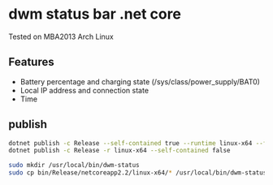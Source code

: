 # dwm status bar .net core
Tested on MBA2013 Arch Linux
## Features
- Battery percentage and charging state (/sys/class/power_supply/BAT0)
- Local IP address and connection state
- Time

## publish
```sh
dotnet publish -c Release --self-contained true --runtime linux-x64 --framework netcoreapp2.2
dotnet publish -c Release -r linux-x64 --self-contained false
```

```sh
sudo mkdir /usr/local/bin/dwm-status
sudo cp bin/Release/netcoreapp2.2/linux-x64/* /usr/local/bin/dwm-status

```